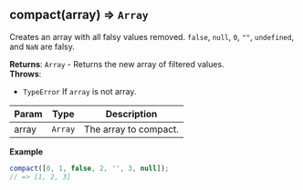 <a name="compact"></a>

## compact(array) ⇒ <code>Array</code>
Creates an array with all falsy values removed.
`false`, `null`, `0`, `""`, `undefined`, and `NaN` are falsy.

**Returns**: <code>Array</code> - Returns the new array of filtered values.  
**Throws**:

- <code>TypeError</code> If `array` is not array.

| Param | Type | Description |
| --- | --- | --- |
| array | <code>Array</code> | The array to compact. |

**Example**  
```js
compact([0, 1, false, 2, '', 3, null]);
// => [1, 2, 3]
```
